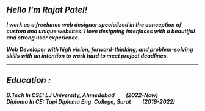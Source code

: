 ## ***Hello I'm Rajat Patel!***  

***I work as a freelance web designer specialized in the conception of custom and unique websites. I love designing interfaces with a beautiful and strong user experience.***  

***Web Developer with high vision, forward-thinking, and problem-solving skills with an intention to work hard to meet project deadlines.***

---

## ***Education :***

***B.Tech In CSE: LJ University, Ahmedabad &nbsp;&nbsp;&nbsp;&nbsp;&nbsp;&nbsp;&nbsp;&nbsp;(2022-Now)***<br>
***Diploma In CE: Tapi Diploma Eng. College, Surat &nbsp;&nbsp;&nbsp;&nbsp;&nbsp;&nbsp;&nbsp;&nbsp;(2019-2022)***
